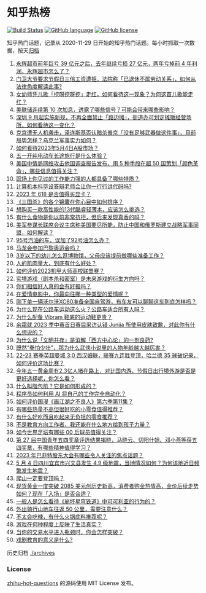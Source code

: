 # 知乎热榜
[![Build Status](https://github.com/ToWeLong/zhihu-hot-questions/workflows/CI/badge.svg)](https://github.com/ToWeLong/zhihu-hot-questions/actions)
[![GitHub language](https://img.shields.io/badge/language-golang-orange.svg)](https://golang.org/)
[![GitHub license](https://img.shields.io/github/license/ToWeLong/zhihu-hot-questions)](https://github.com/ToWeLong/zhihu-hot-questions/blob/main/LICENSE)

知乎热门话题，记录从 2020-11-29 日开始的知乎热门话题。每小时抓取一次数据，按天[归档](./archives)

<!-- BEGIN -->

1. [永辉超市前年巨亏 39 亿元之后，去年继续亏损 27 亿元，两年亏掉前 4 年利润，永辉超市怎么了？](https://www.zhihu.com/question/598613931)
1. [门卫大爷要求节假日三倍工资遭拒，法院称「已退休不属劳动关系」，如何从法律角度解读此事?](https://www.zhihu.com/question/598839868)
1. [女幼师凭儿歌「挖呀挖呀挖」走红，如何看待这一现象？为何这首儿歌能走红？](https://www.zhihu.com/question/598949002)
1. [美联储连续第 10 次加息，透露了哪些信号？可能会带来哪些影响？](https://www.zhihu.com/question/598947003)
1. [深圳 9 月起实施新规，不再全面禁止「路边摊」，街道办可划定摊贩经营场所，如何看待这一变化？](https://www.zhihu.com/question/598966868)
1. [克宫遭无人机袭击，泽连斯基否认暗杀普京「没有足够武器做这件事」，目前局势怎样？乌克兰军事实力如何？](https://www.zhihu.com/question/598951063)
1. [如何看待2023年5月4日A股市场？](https://www.zhihu.com/question/598874619)
1. [五一开纯电动车长途旅行是什么体验？](https://www.zhihu.com/question/597928888)
1. [美国中情局网络攻击他国调查报告发布，用 5 种手段在超 50 国策划「颜色革命」，哪些信息值得关注？](https://www.zhihu.com/question/598965936)
1. [职场上你见过的工作能力强的人都具备了哪些特质？](https://www.zhihu.com/question/510031349)
1. [计算机本科毕设答辩老师会让你一行行讲代码吗?](https://www.zhihu.com/question/598560129)
1. [2023 年 618 是否值得买显卡？](https://www.zhihu.com/question/597410081)
1. [《三国杀》的各个锦囊在你心目中如何排序？](https://www.zhihu.com/question/595145786)
1. [想购买一款高性能的13代酷睿轻薄本，应该怎么挑选？](https://www.zhihu.com/question/598874553)
1. [有什么食物是你以前非常抗拒，但后来发现真香的吗？](https://www.zhihu.com/question/597992299)
1. [美军参谋长联席会议主席称美国要尽所能，防止中国和俄罗斯建立战略军事同盟，如何解读？](https://www.zhihu.com/question/598846021)
1. [95号汽油的车，误加了92号油怎么办？](https://www.zhihu.com/question/590764093)
1. [马龙会参加巴黎奥运会吗？](https://www.zhihu.com/question/598421831)
1. [3岁以下的幼儿怎么逛博物馆，父母应该提前做哪些准备工作？](https://www.zhihu.com/question/597434390)
1. [人的肌肉量大，到底有什么好处？](https://www.zhihu.com/question/594887230)
1. [如何评价2023机甲大师高校联盟赛？](https://www.zhihu.com/question/598520536)
1. [实境游戏（剧本杀和密室）是未来游戏的衍生方向吗？](https://www.zhihu.com/question/596748610)
1. [你们相信好人真的会有好报吗？](https://www.zhihu.com/question/598961311)
1. [在爱情电影中，你最向往哪一种类型的爱情呢？](https://www.zhihu.com/question/596476703)
1. [刚下单一辆沃尔沃XC60准备全国自驾游，有车友可以聊聊这车到底怎样吗？](https://www.zhihu.com/question/591996307)
1. [为什么现在公路车运动这么火？公路车适合所有人吗？](https://www.zhihu.com/question/596091914)
1. [为什么配备 Vibram 鞋底的运动鞋更贵？](https://www.zhihu.com/question/595318728)
1. [余霜就 2023 季中赛首日赛后采访认错 Junjia 所使用皮肤致歉，对此你有什么想说的？](https://www.zhihu.com/question/598834046)
1. [为什么说「文明共存」是消解「西方中心论」的一剂良药?](https://www.zhihu.com/question/598889669)
1. [既然“拳怕少壮”，那为什么武侠小说里的人物年龄越大越厉害？](https://www.zhihu.com/question/598612515)
1. [22-23 赛季英超曼城 3:0 西汉姆联，联赛九连胜登顶，哈兰德 35 球破纪录，如何评价这场比赛？](https://www.zhihu.com/question/598929070)
1. [今年五一黄金周有2.3亿人堵在路上，对比国内游，节假日出行境外游是否是更好选择呢，你怎么看？](https://www.zhihu.com/question/598770504)
1. [什么叫脂包肌？它是如何形成的？](https://www.zhihu.com/question/314450044)
1. [程序员如何利用 AI 将自己的工作完全自动化？](https://www.zhihu.com/question/594150259)
1. [如何评价国漫《画江湖之不良人》第六季第11集？](https://www.zhihu.com/question/598966523)
1. [有哪些热量不高但很好吃的小零食值得推荐？](https://www.zhihu.com/question/597810907)
1. [有什么好吃而且吃起来无负担的零食推荐？](https://www.zhihu.com/question/589699628)
1. [不是教育方向工作者，我还能在什么地方给到孩子力量？](https://www.zhihu.com/question/596714189)
1. [如今世界足坛有哪些 00 后球员值得关注？](https://www.zhihu.com/question/300455925)
1. [第 27 届中国青年五四奖章评选结果揭晓，马晓云、切阳什姐、邓小燕等获五四奖章，有哪些精神值得学习？](https://www.zhihu.com/question/598841863)
1. [2023 年巴菲特股东大会有哪些令人关注的焦点话题？](https://www.zhihu.com/question/596978044)
1. [5 月 4 日四川宜宾市兴文县发生 4.9 级地震，当地情况如何？为何该地近日频繁发生地震？](https://www.zhihu.com/question/598970808)
1. [爬山一定要登顶吗？](https://www.zhihu.com/question/598516856)
1. [现货黄金一度突破 2085 美元创历史新高，消费者购金热情高，金价后续走势如何？现在「入场」是否合适？](https://www.zhihu.com/question/598965602)
1. [一般人是怎么看待《崩坏星穹铁道》中可可利亚的行为的？](https://www.zhihu.com/question/598527884)
1. [外出骑行山地车往返 50 公里，需要注意什么？](https://www.zhihu.com/question/598501064)
1. [不太会吃辣，有什么火锅底料推荐呢？](https://www.zhihu.com/question/578280504)
1. [游戏在何种程度上反映了生活真实？](https://www.zhihu.com/question/596748389)
1. [当你的交易水平进入瓶颈时，你会怎样突破？](https://www.zhihu.com/question/598842679)
1. [戏剧教育的意义是什么?](https://www.zhihu.com/question/596902129)

<!-- END -->

历史归档 [./archives](./archives)


### License
[zhihu-hot-questions](https://github.com/towelong/zhihu-hot-questions) 的源码使用 MIT License 发布。